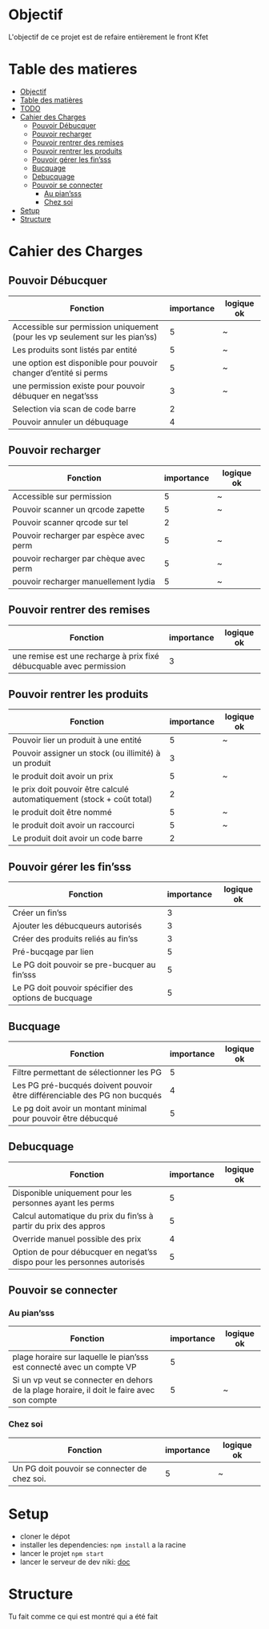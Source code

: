 # Objectif
L'objectif de ce projet est de refaire entièrement le front Kfet

# Table des matieres
<!-- TOC -->
* [Objectif](#objectif)
* [Table des matières](#table-des-matieres)
* [TODO](./todo.txt)
* [Cahier des Charges](#cahier-des-charges)
  * [Pouvoir Débucquer](#pouvoir-dbucquer)
  * [Pouvoir recharger](#pouvoir-recharger)
  * [Pouvoir rentrer des remises](#pouvoir-rentrer-des-remises)
  * [Pouvoir rentrer les produits](#pouvoir-rentrer-les-produits)
  * [Pouvoir gérer les fin’sss](#pouvoir-grer-les-finsss)
  * [Bucquage](#bucquage)
  * [Debucquage](#debucquage)
  * [Pouvoir se connecter](#pouvoir-se-connecter)
    * [Au pian’sss](#au-piansss)
    * [Chez soi](#chez-soi)
* [Setup](#setup)
* [Structure](#structure)
<!-- TOC -->

# Cahier des Charges
## Pouvoir Débucquer
| Fonction                                                                                                                    | importance | logique ok |
|-----------------------------------------------------------------------------------------------------------------------------|------------|------------|
| Accessible sur permission uniquement (pour les vp seulement sur les pian’ss)                                                |          5 | ~          |
| Les produits sont listés par entité                                                                                         |          5 | ~          |
| une option est disponible pour pouvoir changer d’entité si perms                                                            |          5 | ~          |
| une permission existe pour pouvoir débuquer en negat’sss                                                                    |          3 | ~          |
| Selection via scan de code barre                                                                                            |          2 |            |
| Pouvoir annuler un débuquage                                                                                                |          4 |            |

## Pouvoir recharger
| Fonction                                | importance | logique ok |
|-----------------------------------------|------------|------------|
| Accessible sur permission               |          5 | ~          |
| Pouvoir scanner un qrcode zapette       |          5 | ~          |
| Pouvoir scanner qrcode sur tel          |          2 |            |
| Pouvoir recharger par espèce avec perm  |          5 | ~          |
| pouvoir recharger par chèque avec perm  |          5 | ~          |
| pouvoir recharger manuellement lydia    |          5 | ~          |

## Pouvoir rentrer des remises
| Fonction                                                            | importance | logique ok |
|---------------------------------------------------------------------|------------|------------|
| une remise est une recharge à prix fixé débucquable avec permission |          3 |            |


## Pouvoir rentrer les produits
| Fonction                                                                | importance | logique ok |
|-------------------------------------------------------------------------|------------|------------|
| Pouvoir lier un produit à une entité                                    |          5 | ~          |
| Pouvoir assigner un stock (ou illimité) à un produit                    |          3 |            |
| le produit doit avoir un prix                                           |          5 | ~          |
| le prix doit pouvoir être calculé automatiquement (stock + coût total)  |          2 |            |
| le produit doit être nommé                                              |          5 | ~          |
| le produit doit avoir un raccourci                                      |          5 | ~          |
| Le produit doit avoir un code barre                                     |          2 |            |


## Pouvoir gérer les fin’sss
| Fonction                                             | importance | logique ok |
|------------------------------------------------------|------------|------------|
| Créer un fin’ss                                      |          3 |            |
| Ajouter les débucqueurs autorisés                    |          3 |            |
| Créer des produits reliés au fin’ss                  |          3 |            |
| Pré-bucqage par lien                                 |          5 |            |
| Le PG doit pouvoir se pre-bucquer au fin’sss         |          5 |            |
| Le PG doit pouvoir spécifier des options de bucquage |          5 |            |

## Bucquage
| Fonction                                                                   | importance | logique ok |
|----------------------------------------------------------------------------|------------|------------|
| Filtre permettant de sélectionner les PG                                   |          5 |            |
| Les PG pré-bucqués doivent pouvoir être différenciable des PG non bucqués  |          4 |            |
| Le pg doit avoir un montant minimal pour pouvoir être débucqué             |          5 |            |

## Debucquage
| Fonction                                                                 | importance | logique ok |
|--------------------------------------------------------------------------|------------|------------|
| Disponible uniquement pour les personnes ayant les perms                 |          5 |            |
| Calcul automatique du prix du fin’ss à partir du prix des appros         |          5 |            |
| Override manuel possible des prix                                        |          4 |            |
| Option de pour débucquer en negat’ss dispo pour les personnes autorisés  |          5 |            |

## Pouvoir se connecter

### Au pian’sss
| Fonction                                                                                                 | importance | logique ok |
|----------------------------------------------------------------------------------------------------------|------------|------------|
| plage horaire sur laquelle le pian’sss est connecté avec un compte VP                                    |          5 |            |
| Si un vp veut se connecter en dehors de la plage horaire, il doit le faire avec son compte               |          5 | ~          |

### Chez soi
| Fonction                                                                                                 | importance | logique ok |
|----------------------------------------------------------------------------------------------------------|------------|------------|
| Un PG doit pouvoir se connecter de chez soi.                                                             |          5 | ~          |

# Setup
- cloner le dépot
- installer les dependencies: `npm install` a la racine
- lancer le projet `npm start`
- lancer le serveur de dev niki: [doc](https://github.com/REZAL-AM-KIN/niki-s)

# Structure
Tu fait comme ce qui est montré qui a été fait
